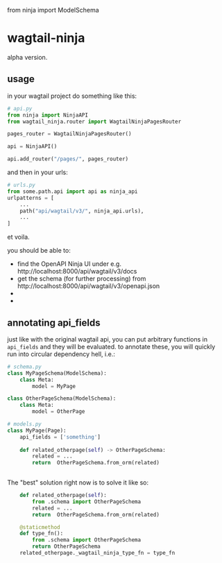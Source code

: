 from ninja import ModelSchema

# wagtail-ninja

alpha version.

## usage

in your wagtail project do something like this:
```python
# api.py
from ninja import NinjaAPI
from wagtail_ninja.router import WagtailNinjaPagesRouter

pages_router = WagtailNinjaPagesRouter()

api = NinjaAPI()

api.add_router("/pages/", pages_router)
```

and then in your urls:
```python
# urls.py
from some.path.api import api as ninja_api
urlpatterns = [
    ...
    path("api/wagtail/v3/", ninja_api.urls),
    ...
]
```

et voila.


you should be able to:

- find the OpenAPI Ninja UI under e.g. http://localhost:8000/api/wagtail/v3/docs
- get the schema (for further processing) from http://localhost:8000/api/wagtail/v3/openapi.json
- 
- 


## annotating api_fields

just like with the original wagtail api, you can put arbitrary functions in `api_fields` and they will be evaluated.
to annotate these, you will quickly run into circular dependency hell, i.e.:

```python
# schema.py
class MyPageSchema(ModelSchema):
    class Meta:
        model = MyPage

class OtherPageSchema(ModelSchema):
    class Meta:
        model = OtherPage

# models.py
class MyPage(Page):
    api_fields = ['something']
    
    def related_otherpage(self) -> OtherPageSchema:
        related = ...
        return  OtherPageSchema.from_orm(related)
        
```

The "best" solution right now is to solve it like so:

```python
    def related_otherpage(self):
        from .schema import OtherPageSchema
        related = ...
        return  OtherPageSchema.from_orm(related)

    @staticmethod
    def type_fn():
        from .schema import OtherPageSchema
        return OtherPageSchema
    related_otherpage._wagtail_ninja_type_fn = type_fn
```


